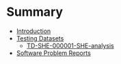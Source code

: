 # Summary

* [Introduction](README)
* [Testing Datasets](Testing_Datasets)
  * [TD-SHE-000001-SHE-analysis](TD-SHE-000001-SHE-analysis)
* [Software Problem Reports](Software_Problem_Reports)
